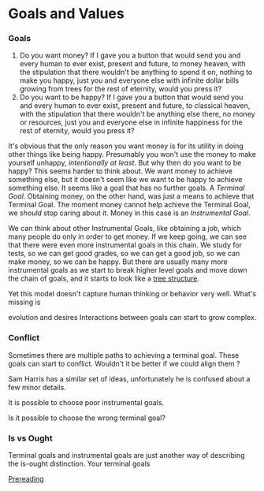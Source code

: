 Goals and Values
=============

### Goals
1. Do you want money? If I gave you a button that would send you and every human to ever exist, present and future, to money heaven, with the stipulation that there wouldn't be anything to spend it on, nothing to make you happy, just you and everyone else with infinite dollar bills growing from trees for the rest of eternity, would you press it?
2. Do you want to be happy? If I gave you a button that would send you and every human to ever exist, present and future, to classical heaven, with the stipulation that there wouldn't be anything else there, no money or resources, just you and everyone else in infinite happiness for the rest of eternity, would you press it?

It's obvious that the only reason you want money is for its utility in doing other things like being happy. Presumably you won't use the money to make yourself unhappy, _intentionally at least_. But why then do you want to be happy? This seems harder to think about. We want money to achieve something else, but it doesn't seem like we want to be happy to achieve something else. It seems like a goal that has no further goals. A _Terminal Goal_. Obtaining money, on the other hand, was just a means to achieve that Terminal Goal. The moment money cannot help achieve the Terminal Goal, we _should_ stop caring about it. Money in this case is an _Instrumental Goal_.

We can think about other Instrumental Goals, like obtaining a job, which many people do only in order to get money. If we keep going, we can see that there were even more instrumental goals in this chain. We study for tests, so we can get good grades, so we can get a good job, so we can make money, so we can be happy. But there are usually many more instrumental goals as we start to break higher level goals and move down the chain of goals, and it starts to look like a [tree structure](need_image).


Yet this model doesn't capture human thinking or behavior very well. What's missing is


evolution and desires
Interactions between goals can start to grow complex.


### Conflict
Sometimes there are multiple paths to achieving a terminal goal.
These goals can start to conflict. Wouldn't it be better if we could align them []()?

Sam Harris has a similar set of ideas, unfortunately he is confused about a few minor details.

It is possible to choose poor instrumental goals.

Is it possible to choose the wrong terminal goal? 

### Is vs Ought
Terminal goals and instrumental goals are just another way of describing the is-ought distinction. Your terminal goals



[Prereading](http://www.paulgraham.com/disc.html)


